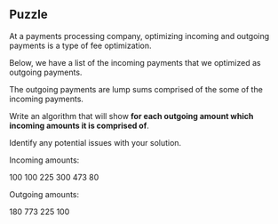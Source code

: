 ## Puzzle

At a payments processing company, optimizing incoming and outgoing payments is a type of fee optimization. 

Below, we have a list of the incoming payments that we optimized as outgoing payments. 

The outgoing payments are lump sums comprised of the some of the incoming payments.

Write an algorithm that will show **for each outgoing amount which incoming amounts it is comprised of**.

Identify any potential issues with your solution.

Incoming amounts:

100
100
225
300
473
80

Outgoing amounts:

180
773
225
100
